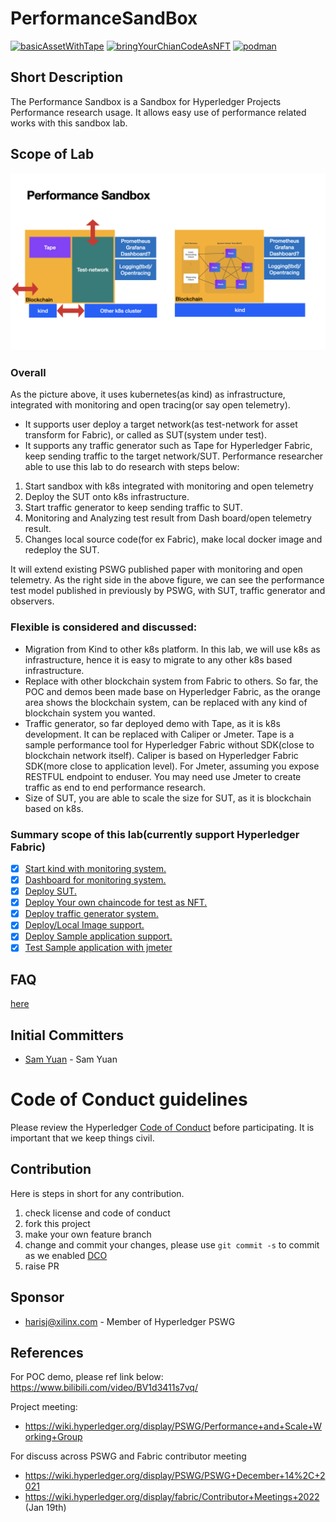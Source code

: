 # PerformanceSandBox

[![basicAssetWithTape](https://github.com/hyperledger-labs/PerformanceSandBox/actions/workflows/CI.yml/badge.svg)](https://github.com/hyperledger-labs/PerformanceSandBox/actions/workflows/CI.yml)
[![bringYourChianCodeAsNFT](https://github.com/hyperledger-labs/PerformanceSandBox/actions/workflows/NFTSample.yml/badge.svg)](https://github.com/hyperledger-labs/PerformanceSandBox/actions/workflows/NFTSample.yml)
[![podman](https://github.com/hyperledger-labs/PerformanceSandBox/actions/workflows/Podman.yml/badge.svg)](https://github.com/hyperledger-labs/PerformanceSandBox/actions/workflows/Podman.yml)

## Short Description
The Performance Sandbox is a Sandbox for Hyperledger Projects Performance research usage. It allows easy use of performance related works with this sandbox lab.

## Scope of Lab
![What is Performance Sandbox](./docs/images/PerformanceSandBox.png "What is Perfomance Sandbox")

### Overall
As the picture above, it uses kubernetes(as kind) as infrastructure, integrated with monitoring and open tracing(or say open telemetry).
- It supports user deploy a target network(as test-network for asset transform for Fabric), or called as SUT(system under test).
- It supports any traffic generator such as Tape for Hyperledger Fabric, keep sending traffic to the target network/SUT.
Performance researcher able to use this lab to do research with steps below:
1. Start sandbox with k8s integrated with monitoring and open telemetry
1. Deploy the SUT onto k8s infrastructure.
1. Start traffic generator to keep sending traffic to SUT.
1. Monitoring and Analyzing test result from Dash board/open telemetry result.
1. Changes local source code(for ex Fabric), make local docker image and redeploy the SUT.

It will extend existing PSWG published paper with monitoring and open telemetry. As the right side in the above figure, we can see the performance test model published in previously by PSWG, with SUT, traffic generator and observers.

### Flexible is considered and discussed:
- Migration from Kind to other k8s platform. In this lab, we will use k8s as infrastructure, hence it is easy to migrate to any other k8s based infrastructure.
- Replace with other blockchain system from Fabric to others. So far, the POC and demos been made base on Hyperledger Fabric, as the orange area shows the blockchain system, can be replaced with any kind of blockchain system you wanted.
- Traffic generator, so far deployed demo with Tape, as it is k8s development. It can be replaced with Caliper or Jmeter. Tape is a sample performance tool for Hyperledger Fabric without SDK(close to blockchain network itself). Caliper is based on Hyperledger Fabric SDK(more close to application level). For Jmeter, assuming you expose RESTFUL endpoint to enduser. You may need use Jmeter to create traffic as end to end performance research.
- Size of SUT, you are able to scale the size for SUT, as it is blockchain based on k8s.

### Summary scope of this lab(currently support Hyperledger Fabric)
- [x] [Start kind with monitoring system.](./docs/k8s.md)
- [x] [Dashboard for monitoring system.](./docs/dashboard.md)
- [x] [Deploy SUT.](./docs/SUT.md)
- [x] [Deploy Your own chaincode for test as NFT.](./docs/SUT.md)
- [x] [Deploy traffic generator system.](./docs/Traffic.md)
- [x] [Deploy/Local Image support.](./docs/SUT.md)
- [x] [Deploy Sample application support.](./docs/App.md)
- [x] [Test Sample application with jmeter](./docs/App.md)

## FAQ
[here](https://github.com/hyperledger-labs/PerformanceSandBox/wiki/FAQ)

## Initial Committers
- [Sam Yuan](https://github.com/SamYuan1990) - Sam Yuan

# Code of Conduct guidelines
Please review the Hyperledger [Code of
Conduct](https://wiki.hyperledger.org/community/hyperledger-project-code-of-conduct)
before participating. It is important that we keep things civil.

## Contribution
Here is steps in short for any contribution. 
1. check license and code of conduct
1. fork this project
1. make your own feature branch
1. change and commit your changes, please use `git commit -s` to commit as we enabled [DCO](https://probot.github.io/apps/dco/)
1. raise PR

## Sponsor
- harisj@xilinx.com - Member of Hyperledger PSWG

## References
For POC demo, please ref link below:
https://www.bilibili.com/video/BV1d3411s7vq/

Project meeting:
- https://wiki.hyperledger.org/display/PSWG/Performance+and+Scale+Working+Group

For discuss across PSWG and Fabric contributor meeting
- https://wiki.hyperledger.org/display/PSWG/PSWG+December+14%2C+2021
- https://wiki.hyperledger.org/display/fabric/Contributor+Meetings+2022 (Jan 19th)
